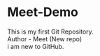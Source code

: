 # Meet-Demo
This is my first Git Repository.
<br>
Author - Meet (New repo)
</br>
i am new to GitHub.